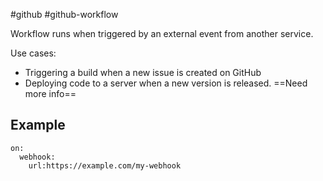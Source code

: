 #github #github-workflow 

Workflow runs when triggered by an external event from another service.

Use cases:
- Triggering a build when a new issue is created on GitHub
- Deploying code to a server when a new version is released. ==Need more info==

## Example

```
on:
  webhook:
    url:https://example.com/my-webhook
```